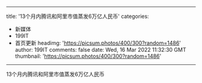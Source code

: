 
---
title: '13个月内腾讯和阿里市值蒸发6万亿人民币'
categories: 
 - 新媒体
 - 199IT
 - 首页更新
headimg: 'https://picsum.photos/400/300?random=1486'
author: 199IT
comments: false
date: Wed, 16 Mar 2022 11:32:30 GMT
thumbnail: 'https://picsum.photos/400/300?random=1486'
---

<div>   
13个月内腾讯和阿里市值蒸发6万亿人民币  
</div>
            